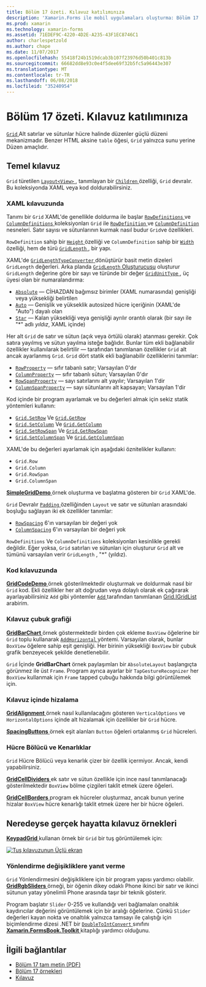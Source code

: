 ```yaml
---
title: Bölüm 17 özeti. Kılavuz katılımınıza
description: 'Xamarin.Forms ile mobil uygulamaları oluşturma: Bölüm 17 özeti. Kılavuz katılımınıza'
ms.prod: xamarin
ms.technology: xamarin-forms
ms.assetid: 71EDEF9C-4220-4D2E-A235-43F1EC8746C1
author: charlespetzold
ms.author: chape
ms.date: 11/07/2017
ms.openlocfilehash: 55418f24b1519dcab3b107f23976d50b401c813b
ms.sourcegitcommit: 66682dd8e93c0e4f5dee69f32b5fc5a96443e307
ms.translationtype: MT
ms.contentlocale: tr-TR
ms.lasthandoff: 06/08/2018
ms.locfileid: "35240954"
---
```

# <a name="summary-of-chapter-17-mastering-the-grid"></a>Bölüm 17 özeti. Kılavuz katılımınıza

[ `Grid` ](https://developer.xamarin.com/api/type/Xamarin.Forms.Grid/) Alt satırlar ve sütunlar hücre halinde düzenler güçlü düzeni mekanizmadır. Benzer HTML aksine `table` öğesi, `Grid` yalnızca sunu yerine Düzen amaçlıdır.

## <a name="the-basic-grid"></a>Temel kılavuz

`Grid` türetilen [ `Layout<View>` ](https://developer.xamarin.com/api/type/Xamarin.Forms.Layout%3CT%3E/), tanımlayan bir [ `Children` ](https://developer.xamarin.com/api/property/Xamarin.Forms.Layout%3CT%3E.Children/) özelliği, `Grid` devralır. Bu koleksiyonda XAML veya kod doldurabilirsiniz.

### <a name="the-grid-in-xaml"></a>XAML kılavuzunda

Tanımı bir `Grid` XAML'de genellikle doldurma ile başlar [ `RowDefinitions` ](https://developer.xamarin.com/api/property/Xamarin.Forms.Grid.RowDefinitions/) ve [ `ColumnDefinitions` ](https://developer.xamarin.com/api/property/Xamarin.Forms.Grid.ColumnDefinitions/) koleksiyonları `Grid` ile [ `RowDefinition` ](https://developer.xamarin.com/api/type/Xamarin.Forms.RowDefinition/) ve [ `ColumnDefinition` ](https://developer.xamarin.com/api/type/Xamarin.Forms.ColumnDefinition/) nesneleri. Satır sayısı ve sütunlarının kurmak nasıl budur `Grid`ve özellikleri.

`RowDefinition` sahip bir [ `Height` ](https://developer.xamarin.com/api/property/Xamarin.Forms.RowDefinition.Height/) özelliği ve `ColumnDefinition` sahip bir [ `Width` ](https://developer.xamarin.com/api/property/Xamarin.Forms.ColumnDefinition.Width/) özelliği, hem de türü [ `GridLength` ](https://developer.xamarin.com/api/type/Xamarin.Forms.GridLength/), bir yapı.

XAML'de [ `GridLengthTypeConverter` ](https://developer.xamarin.com/api/type/Xamarin.Forms.GridLengthTypeConverter/) dönüştürür basit metin dizeleri `GridLength` değerleri. Arka planda [ `GridLength` Oluşturucusu](https://developer.xamarin.com/api/constructor/Xamarin.Forms.GridLength.GridLength/p/System.Double/Xamarin.Forms.GridUnitType/) oluşturur `GridLength` değerine göre bir sayı ve türünde bir değer [ `GridUnitType` ](https://developer.xamarin.com/api/type/Xamarin.Forms.GridUnitType/), üç üyesi olan bir numaralandırma:

- [`Absolute`](https://developer.xamarin.com/api/field/Xamarin.Forms.GridUnitType.Absolute/) &mdash; CİHAZDAN bağımsız birimler (XAML numarasında) genişliği veya yüksekliği belirtilen
- [`Auto`](https://developer.xamarin.com/api/field/Xamarin.Forms.GridUnitType.Auto/) &mdash; Genişlik ve yükseklik autosized hücre içeriğinin (XAML'de "Auto") dayalı olan
- [`Star`](https://developer.xamarin.com/api/field/Xamarin.Forms.GridUnitType.Star/) &mdash; Kalan yüksekliği veya genişliği ayrılır orantılı olarak (bir sayı ile "\*" adlı *yıldız*, XAML içinde)

Her alt `Grid` de satır ve sütun (açık veya örtülü olarak) atanması gerekir. Çok satıra yayılmış ve sütun yayılma isteğe bağlıdır. Bunlar tüm ekli bağlanabilir özellikler kullanılarak belirtilir &mdash; tarafından tanımlanan özellikler `Grid` alt ancak ayarlanmış `Grid`. `Grid` dört statik ekli bağlanabilir özelliklerini tanımlar:

- [`RowProperty`](https://developer.xamarin.com/api/field/Xamarin.Forms.Grid.RowProperty/) &mdash; sıfır tabanlı satır; Varsayılan 0'dır
- [`ColumnProperty`](https://developer.xamarin.com/api/field/Xamarin.Forms.Grid.ColumnProperty/) &mdash; sıfır tabanlı sütun; Varsayılan 0'dır
- [`RowSpanProperty`](https://developer.xamarin.com/api/field/Xamarin.Forms.Grid.RowSpanProperty/) &mdash; sayı satırlarını alt yayılır; Varsayılan 1'dir
- [`ColumnSpanProperty`](https://developer.xamarin.com/api/field/Xamarin.Forms.Grid.ColumnSpanProperty/) &mdash; sayı sütunlarını alt kapsayan; Varsayılan 1'dir

Kod içinde bir program ayarlamak ve bu değerleri almak için sekiz statik yöntemleri kullanın:

- [`Grid.SetRow`](https://developer.xamarin.com/api/member/Xamarin.Forms.Grid.SetRow/p/Xamarin.Forms.BindableObject/System.Int32/) Ve [`Grid.GetRow`](https://developer.xamarin.com/api/member/Xamarin.Forms.Grid.GetRow/p/Xamarin.Forms.BindableObject/)
- [`Grid.SetColumn`](https://developer.xamarin.com/api/member/Xamarin.Forms.Grid.SetColumn/p/Xamarin.Forms.BindableObject/System.Int32/) Ve [`Grid.GetColumn`](https://developer.xamarin.com/api/member/Xamarin.Forms.Grid.GetColumn/p/Xamarin.Forms.BindableObject/)
- [`Grid.SetRowSpan`](https://developer.xamarin.com/api/member/Xamarin.Forms.Grid.SetRowSpan/p/Xamarin.Forms.BindableObject/System.Int32/) Ve [`Grid.GetRowSpan`](https://developer.xamarin.com/api/member/Xamarin.Forms.Grid.GetRowSpan/p/Xamarin.Forms.BindableObject/)
- [`Grid.SetColumnSpan`](https://developer.xamarin.com/api/member/Xamarin.Forms.Grid.SetColumnSpan/p/Xamarin.Forms.BindableObject/System.Int32/) Ve [`Grid.GetColumnSpan`](https://developer.xamarin.com/api/member/Xamarin.Forms.Grid.GetColumnSpan/p/Xamarin.Forms.BindableObject/)

XAML'de bu değerleri ayarlamak için aşağıdaki öznitelikler kullanın:

- `Grid.Row`
- `Grid.Column`
- `Grid.RowSpan`
- `Grid.ColumnSpan`

[ **SimpleGridDemo** ](https://github.com/xamarin/xamarin-forms-book-samples/tree/master/Chapter17/SimpleGridDemo) örnek oluşturma ve başlatma gösteren bir `Grid` XAML'de.

`Grid` Devralır [ `Padding` ](https://developer.xamarin.com/api/property/Xamarin.Forms.Layout.Padding/) özelliğinden `Layout` ve satır ve sütunları arasındaki boşluğu sağlayan iki ek özellikler tanımlar:

- [`RowSpacing`](https://developer.xamarin.com/api/property/Xamarin.Forms.Grid.RowSpacing/) 6'ın varsayılan bir değeri yok
- [`ColumnSpacing`](https://developer.xamarin.com/api/property/Xamarin.Forms.Grid.ColumnSpacing/) 6'ın varsayılan bir değeri yok

`RowDefinitions` Ve `ColumnDefinitions` koleksiyonları kesinlikle gerekli değildir. Eğer yoksa, `Grid` satırları ve sütunları için oluşturur `Grid` alt ve tümünü varsayılan verir `GridLength` , "\*" (yıldız).

### <a name="the-grid-in-code"></a>Kod kılavuzunda

[ **GridCodeDemo** ](https://github.com/xamarin/xamarin-forms-book-samples/tree/master/Chapter17/GridCodeDemo) örnek gösterilmektedir oluşturmak ve doldurmak nasıl bir `Grid` kod. Ekli özellikler her alt doğrudan veya dolaylı olarak ek çağırarak ayarlayabilirsiniz `Add` gibi yöntemler [ `Add` ](https://developer.xamarin.com/api/member/Xamarin.Forms.Grid+IGridList%3CT%3E.Add/p/Xamarin.Forms.View/System.Int32/System.Int32/System.Int32/System.Int32/) tarafından tanımlanan [Grid.IGridList<T> ](https://developer.xamarin.com/api/type/Xamarin.Forms.Grid+IGridList%3CT%3E/) arabirim.

### <a name="the-grid-bar-chart"></a>Kılavuz çubuk grafiği

[ **GridBarChart** ](https://github.com/xamarin/xamarin-forms-book-samples/tree/master/Chapter17/GridBarChart) örnek göstermektedir birden çok ekleme `BoxView` öğelerine bir `Grid` toplu kullanarak [ `AddHorizontal` ](https://developer.xamarin.com/api/member/Xamarin.Forms.Grid+IGridList%3CT%3E.AddHorizontal/p/System.Collections.Generic.IEnumerable%7BXamarin.Forms.View%7D/) yöntemi. Varsayılan olarak, bunlar `BoxView` öğelere sahip eşit genişliği. Her birinin yüksekliği `BoxView` bir çubuk grafik benzeyecek şekilde denetlenebilir.

`Grid` İçinde **GridBarChart** örnek paylaşımları bir `AbsoluteLayout` başlangıçta görünmez ile üst `Frame`. Program ayrıca ayarlar bir `TapGestureRecognizer` her `BoxView` kullanmak için `Frame` tapped çubuğu hakkında bilgi görüntülemek için.

### <a name="alignment-in-the-grid"></a>Kılavuz içinde hizalama

[ **GridAlignment** ](https://github.com/xamarin/xamarin-forms-book-samples/tree/master/Chapter17/GridAlignment) örnek nasıl kullanılacağını gösteren `VerticalOptions` ve `HorizontalOptions` içinde alt hizalamak için özellikler bir `Grid` hücre.

[ **SpacingButtons** ](https://github.com/xamarin/xamarin-forms-book-samples/tree/master/Chapter17/SpacingButtons) örnek eşit alanları `Button` öğeleri ortalanmış `Grid` hücreleri.

### <a name="cell-dividers-and-borders"></a>Hücre Bölücü ve Kenarlıklar

`Grid` Hücre Bölücü veya kenarlık çizer bir özellik içermiyor. Ancak, kendi yapabilirsiniz.

[ **GridCellDividers** ](https://github.com/xamarin/xamarin-forms-book-samples/tree/master/Chapter17/GridCellDividers) ek satır ve sütun özellikle için ince nasıl tanımlanacağı gösterilmektedir `BoxView` bölme çizgileri taklit etmek üzere öğeleri.

[ **GridCellBorders** ](https://github.com/xamarin/xamarin-forms-book-samples/tree/master/Chapter17/GridCellBorders) program ek hücreler oluşturmaz, ancak bunun yerine hizalar `BoxView` hücre kenarlığı taklit etmek üzere her bir hücre öğeleri.

## <a name="almost-real-life-grid-examples"></a>Neredeyse gerçek hayatta kılavuz örnekleri

[ **KeypadGrid** ](https://github.com/xamarin/xamarin-forms-book-samples/tree/master/Chapter17/KeypadGrid) kullanan örnek bir `Grid` bir tuş görüntülemek için:

[![Tuş kılavuzunun Üçlü ekran](images/ch17fg12-small.png "tuş kılavuz")](images/ch17fg12-large.png#lightbox "tuş kılavuz")

### <a name="responding-to-orientation-changes"></a>Yönlendirme değişikliklere yanıt verme

`Grid` Yönlendirmesini değişikliklere için bir program yapısı yardımcı olabilir. [ **GridRgbSliders** ](https://github.com/xamarin/xamarin-forms-book-samples/tree/master/Chapter17/GridRgbSliders) örneği, bir öğenin dikey odaklı Phone ikinci bir satır ve ikinci sütunun yatay yönelimli Phone arasında taşır bir teknik gösterir.

Program başlatır `Slider` 0-255 ve kullandığı veri bağlamaları onaltılık kaydırıcılar değerini görüntülemek için bir aralığı öğelerine. Çünkü `Slider` değerleri kayan nokta ve onaltılık yalnızca tamsayı ile çalıştığı için biçimlendirme dizesi .NET bir [ `DoubleToIntConvert` ](https://github.com/xamarin/xamarin-forms-book-samples/blob/master/Libraries/Xamarin.FormsBook.Toolkit/Xamarin.FormsBook.Toolkit/DoubleToIntConverter.cs) sınıfını [ **Xamarin.FormsBook.Toolkit** ](https://github.com/xamarin/xamarin-forms-book-samples/tree/master/Libraries/Xamarin.FormsBook.Toolkit) kitaplığı yardımcı olduğunu.



## <a name="related-links"></a>İlgili bağlantılar

- [Bölüm 17 tam metin (PDF)](https://download.xamarin.com/developer/xamarin-forms-book/XamarinFormsBook-Ch17-Apr2016.pdf)
- [Bölüm 17 örnekleri](https://github.com/xamarin/xamarin-forms-book-samples/tree/master/Chapter17)
- [Kılavuz](~/xamarin-forms/user-interface/layouts/grid.md)
